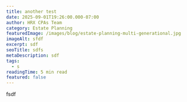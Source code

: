 ```yaml
---
title: another test
date: 2025-09-01T19:26:00.000-07:00
author: HRX CPAs Team
category: Estate Planning
featuredImage: /images/blog/estate-planning-multi-generational.jpg
imageAlt: sfdf
excerpt: sdf
seoTitle: sdfs
metaDescription: sdf
tags:
  - s
readingTime: 5 min read
featured: false
---
```

fsdf

